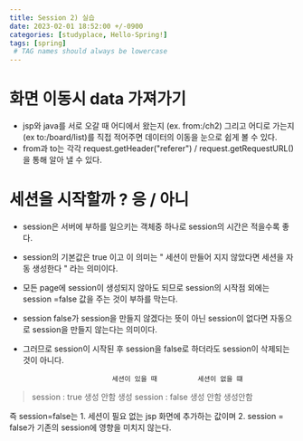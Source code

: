 ```yaml
---
title: Session 2) 실습 
date: 2023-02-01 18:52:00 +/-0900
categories: [studyplace, Hello-Spring!]
tags: [spring]    
 # TAG names should always be lowercase
---
```



# 화면 이동시 data 가져가기
- jsp와 java를 서로 오갈 때  어디에서 왔는지 (ex. from:/ch2) 그리고 어디로 가는지 (ex to:/board/list)를 직접 적어주면 데이터의 이동을 눈으로 쉽게 볼 수 있다.
- from과 to는 각각  request.getHeader("referer") / request.getRequestURL() 을 통해 알아 낼 수 있다.


# 세션을 시작할까 ? 응 / 아니
- session은 서버에 부하를 일으키는 객체중 하나로 session의 시간은 적을수록 좋다.
- session의 기본값은 true 이고 이 의미는 " 세션이 만들어 지지 않았다면 세션을 자동 생성한다 " 라는 의미이다.
- 모든 page에 session이 생성되지 않아도 되므로 session의 시작점 외에는 session =false 값을 주는 것이 부하를 막는다.
- session false가 session을 만들지 않겠다는 뜻이 아닌 session이 없다면 자동으로 session을 만들지 않는다는 의미이다.
- 그러므로 session이 시작된 후 session을 false로 하더라도 session이 삭제되는 것이 아니다.

                            세션이 있을 때          세션이 없을 떄
> session : true       생성 안함                        생성
> session : false       생성 안함                     생성안함 

즉 session=false는 1. 세션이 필요 없는 jsp 화면에 추가하는 값이며 2. session = false가 기존의 session에 영향을 미치지 않는다. 